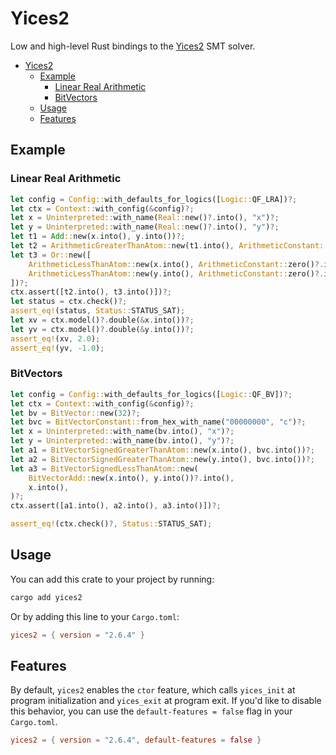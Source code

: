 # Yices2

Low and high-level Rust bindings to the [Yices2](https://yices.csl.sri.com) SMT solver.

- [Yices2](#yices2)
  - [Example](#example)
    - [Linear Real Arithmetic](#linear-real-arithmetic)
    - [BitVectors](#bitvectors)
  - [Usage](#usage)
  - [Features](#features)

## Example

### Linear Real Arithmetic

```rust
let config = Config::with_defaults_for_logics([Logic::QF_LRA])?;
let ctx = Context::with_config(&config)?;
let x = Uninterpreted::with_name(Real::new()?.into(), "x")?;
let y = Uninterpreted::with_name(Real::new()?.into(), "y")?;
let t1 = Add::new(x.into(), y.into())?;
let t2 = ArithmeticGreaterThanAtom::new(t1.into(), ArithmeticConstant::zero()?.into())?;
let t3 = Or::new([
    ArithmeticLessThanAtom::new(x.into(), ArithmeticConstant::zero()?.into())?.into(),
    ArithmeticLessThanAtom::new(y.into(), ArithmeticConstant::zero()?.into())?.into(),
])?;
ctx.assert([t2.into(), t3.into()])?;
let status = ctx.check()?;
assert_eq!(status, Status::STATUS_SAT);
let xv = ctx.model()?.double(&x.into())?;
let yv = ctx.model()?.double(&y.into())?;
assert_eq!(xv, 2.0);
assert_eq!(yv, -1.0);
```

### BitVectors

```rust
let config = Config::with_defaults_for_logics([Logic::QF_BV])?;
let ctx = Context::with_config(&config)?;
let bv = BitVector::new(32)?;
let bvc = BitVectorConstant::from_hex_with_name("00000000", "c")?;
let x = Uninterpreted::with_name(bv.into(), "x")?;
let y = Uninterpreted::with_name(bv.into(), "y")?;
let a1 = BitVectorSignedGreaterThanAtom::new(x.into(), bvc.into())?;
let a2 = BitVectorSignedGreaterThanAtom::new(y.into(), bvc.into())?;
let a3 = BitVectorSignedLessThanAtom::new(
    BitVectorAdd::new(x.into(), y.into())?.into(),
    x.into(),
)?;
ctx.assert([a1.into(), a2.into(), a3.into()])?;

assert_eq!(ctx.check()?, Status::STATUS_SAT);
```

## Usage

You can add this crate to your project by running:

```sh
cargo add yices2
```

Or by adding this line to your `Cargo.toml`:

```toml
yices2 = { version = "2.6.4" }
```

## Features

By default, `yices2` enables the `ctor` feature, which calls `yices_init` at program
initialization and `yices_exit` at program exit. If you'd like to disable this behavior,
you can use the `default-features = false` flag in your `Cargo.toml`.

```toml
yices2 = { version = "2.6.4", default-features = false }
```